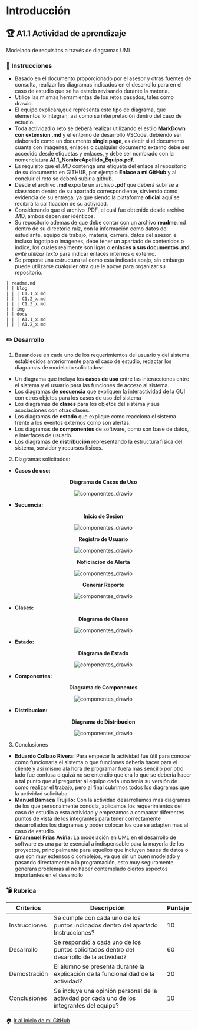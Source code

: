 # Introducción

## :trophy: A1.1 Actividad de aprendizaje

Modelado de requisitos a través de diagramas UML

### :blue_book: Instrucciones

- Basado en el documento proporcionado por el asesor y otras fuentes de consulta, realizar los diagramas indicados en el desarrollo para en el caso de estudio que se ha estado revisando durante la materia.
- Utilice las mismas herramientas de los retos pasados, tales como drawio.
- El equipo explicara,que representa este tipo de diagrama, que elementos lo integran, asi como su interpretación dentro del caso de estudio.
- Toda actividad o reto se deberá realizar utilizando el estilo **MarkDown con extension .md** y el entorno de desarrollo VSCode, debiendo ser elaborado como un documento **single page**, es decir si el documento cuanta con imágenes, enlaces o cualquier documento externo debe ser accedido desde etiquetas y enlaces, y debe ser nombrado con la nomenclatura **A1.1_NombreApellido_Equipo.pdf.**
- Es requisito que el .MD contenga una etiqueta del enlace al repositorio de su documento en GITHUB, por ejemplo **Enlace a mi GitHub** y al concluir el reto se deberá subir a github.
- Desde el archivo **.md** exporte un archivo **.pdf** que deberá subirse a classroom dentro de su apartado correspondiente, sirviendo como evidencia de su entrega, ya que siendo la plataforma **oficial** aquí se recibirá la calificación de su actividad.
- Considerando que el archivo .PDF, el cual fue obtenido desde archivo .MD, ambos deben ser idénticos.
- Su repositorio ademas de que debe contar con un archivo **readme**.md dentro de su directorio raíz, con la información como datos del estudiante, equipo de trabajo, materia, carrera, datos del asesor, e incluso logotipo o imágenes, debe tener un apartado de contenidos o indice, los cuales realmente son ligas o **enlaces a sus documentos .md**, _evite utilizar texto_ para indicar enlaces internos o externo.
- Se propone una estructura tal como esta indicada abajo, sin embargo puede utilizarse cualquier otra que le apoye para organizar su repositorio.

``` 
| readme.md
| | blog
| | | C1.1_x.md
| | | C1.2_x.md
| | | C1.3_x.md
| | img
| | docs
| | | A1.1_x.md
| | | A1.2_x.md
```

### :pencil2: Desarrollo

1. Basandose en cada uno de los requerimientos del usuario y del sistema establecidos anteriormente para el caso de estudio, redactar los diagramas de modelado solicitados:

+ Un diagrama que incluya los **casos de uso** entre las interacciones entre el sistema y el usuario para las funciones de acceso al sistema.
+ Los diagramas de **secuencia** que expliquen la interactividad de la GUI con otros objetos para los casos de uso del sistema
+ Los diagramas de **clases** para los objetos del sistema y sus asociaciones con otras clases.
+ Los diagramas de **estado** que explique como reacciona el sistema frente a los eventos externos como son alertas.
+ Los diagramas de **componentes** de software, como son base de datos, e interfaces de usuario.
+ Los diagramas de **distribución** representando la estructura física del sistema, servidor y recursos físicos.

2. Diagramas solicitados:
+ **Casos de uso:**
   <div align="center">
      <p> 
         <strong>Diagrama de Casos de Uso</strong>
      </p>
      <img alt="componentes_drawio" src="../img/A1.1/DiagramaCasosDeUso.drawio.png">
   </div>

+ **Secuencia:**
  <div align="center">
      <p> 
         <strong>Inicio de Sesion</strong>
      </p>
      <img alt="componentes_drawio" src="../img/A1.1/diagrama_secuencia_ingreso.drawio.png">
   </div>
   <div align="center">
      <p> 
         <strong>Registro de Usuario</strong>
      </p>
      <img alt="componentes_drawio" src="../img/A1.1/diagrama_secuencia_registro.drawio.png">
   </div>
   <div align="center">
      <p> 
         <strong>Noficiacion de Alerta</strong>
      </p>
      <img alt="componentes_drawio" src="../img/A1.1/NotificacionDeAlertas.drawio.png">
   </div>
   <div align="center">
      <p> 
         <strong>Generar Reporte</strong>
      </p>
      <img alt="componentes_drawio" src="../img/A1.1/NotificacionDeAlertas.drawio.png">
   </div>
+ **Clases:**
    <div align="center">
      <p> 
         <strong>Diagrama de Clases</strong>
      </p>
      <img alt="componentes_drawio" src="../img/A1.1/DiagramaClases.drawio.png">
   </div>

+ **Estado:**
  <div align="center">
      <p> 
         <strong>Diagrama de Estado</strong>
      </p>
      <img alt="componentes_drawio" src="../img/A1.1/DiagramaDeEstado.drawio.png">
   </div>
+ **Componentes:**
  <div align="center">
      <p> 
         <strong>Diagrama de Componentes</strong>
      </p>
      <img alt="componentes_drawio" src="../img/A1.1/DiagramaDeComponentes.drawio.png">
   </div>
+ **Distribucion:**
  <div align="center">
      <p> 
         <strong>Diagrama de Distribucion</strong>
      </p>
      <img alt="componentes_drawio" src="../img/A1.1/DiagramaDistribucion.drawio.png">
   </div>

3. Conclusiones
+ **Eduardo Collazo Rivera:** Para empezar la actividad fue útil para conocer como funcionaria el sistema o que funciones debería hacer para el cliente y así mismo ala hora de programar fuera mas sencillo por otro lado fue confusa o quizá no se entendió que era lo que se debería hacer a tal punto que al preguntar al equipo cada uno tenia su versión de como realizar el trabajo, pero al final cubrimos todos los diagramas que la actividad solicitaba.
+ **Manuel Bamaca Trujillo:** Con la actividad desarrollamos mas diagramas de los que personalmente conocía, aplicamos los requerimientos del caso de estudio a esta actividad y empezamos a comparar diferentes puntos de vista de los integrantes para tener correctamente desarrollados los diagramas y poder colocar los que se adapten mas al caso de estudio.
+ **Emamnuel Frias Aviña:** La modelación en UML en el desarrollo de software es una parte esencial a indispensable para la mayoría de los proyectos, principalmente para aquellos que incluyen bases de datos o que son muy extensos o complejos, ya que sin un buen modelado y pasando directamente a la programación, esto muy seguramente generara problemas al no haber contemplado ciertos aspectos importantes en el desarrollo


### :bomb: Rubrica

| Criterios     | Descripción                                                                                  | Puntaje |
| ------------- | -------------------------------------------------------------------------------------------- | ------- |
| Instrucciones | Se cumple con cada uno de los puntos indicados dentro del apartado Instrucciones?            | 10      |  | 5 |
| Desarrollo    | Se respondió a cada uno de los puntos solicitados dentro del desarrollo de la actividad?     | 60      |
| Demostración  | El alumno se presenta durante la explicación de la funcionalidad de la actividad?            | 20      |
| Conclusiones  | Se incluye una opinión personal de la actividad  por cada uno de los integrantes del equipo? | 10      |

:house: [Ir al inicio de mi GitHub](https://github.com/AlexBamaca/AnalisisB)
